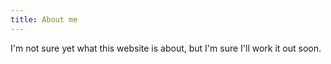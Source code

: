```yaml
---
title: About me
---
```


I'm not sure yet what this website is about, but I'm sure I'll work it out soon.

